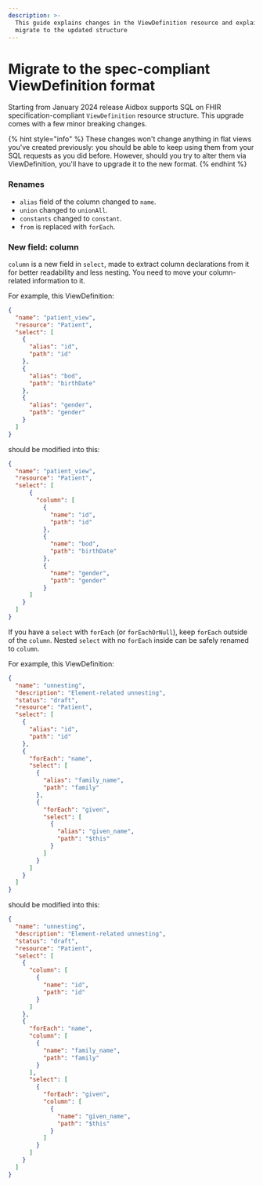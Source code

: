 ```yaml
---
description: >-
  This guide explains changes in the ViewDefinition resource and explains how to
  migrate to the updated structure
---
```


# Migrate to the spec-compliant ViewDefinition format

Starting from January 2024 release Aidbox supports SQL on FHIR specification-compliant `ViewDefinition` resource structure. This upgrade comes with a few minor breaking changes.

{% hint style="info" %}
These changes won't change anything in flat views you've created previously: you should be able to keep using them from your SQL requests as you did before. However, should you try to alter them via ViewDefinition, you'll have to upgrade it to the new format.
{% endhint %}

### Renames

* `alias` field of the column changed to `name`.
* `union` changed to `unionAll`.
* `constants` changed to `constant`.
* `from` is replaced with `forEach`.

### New field: column

`column` is a new field in `select`, made to extract column declarations from it for better readability and less nesting. You need to move your column-related information to it.

For example, this ViewDefinition:

```json
{
  "name": "patient_view",
  "resource": "Patient",
  "select": [
    {
      "alias": "id",
      "path": "id"
    },
    {
      "alias": "bod",
      "path": "birthDate"
    },
    {
      "alias": "gender",
      "path": "gender"
    }
  ]
}
```

should be modified into this:

```json
{
  "name": "patient_view",
  "resource": "Patient",
  "select": [
	  {
	    "column": [
	      {
	        "name": "id",
	        "path": "id"
	      },
	      {
	        "name": "bod",
	        "path": "birthDate"
	      },
		  {
	        "name": "gender",
	        "path": "gender"
		  }
      ]
    }
  ]
}
```

If you have a `select` with `forEach` (or `forEachOrNull`), keep `forEach` outside of the `column`. Nested `select` with no `forEach` inside can be safely renamed to `column`.

For example, this ViewDefinition:

```json
{
  "name": "unnesting",
  "description": "Element-related unnesting",
  "status": "draft",
  "resource": "Patient",
  "select": [
    {
      "alias": "id",
      "path": "id"
    },
    {
      "forEach": "name",
      "select": [
        {
          "alias": "family_name",
          "path": "family"
        },
        {
          "forEach": "given",
          "select": [
            {
              "alias": "given_name",
              "path": "$this"
            }
          ]
        }
      ]
    }
  ]
}
```

should be modified into this:

```json
{
  "name": "unnesting",
  "description": "Element-related unnesting",
  "status": "draft",
  "resource": "Patient",
  "select": [
    {
      "column": [
        {
          "name": "id",
          "path": "id"
        }
      ]
    },
    {
      "forEach": "name",
      "column": [
        {
          "name": "family_name",
          "path": "family"
        }
      ],
      "select": [
        {
          "forEach": "given",
          "column": [
            {
              "name": "given_name",
              "path": "$this"
            }
          ]
        }
      ]
    }
  ]
}
```
